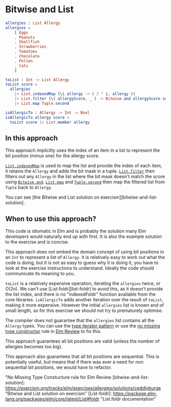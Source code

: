# Bitwise and List

```elm
allergies : List Allergy
allergies =
    [ Eggs
    , Peanuts
    , Shellfish
    , Strawberries
    , Tomatoes
    , Chocolate
    , Pollen
    , Cats
    ]

toList : Int -> List Allergy
toList score =
  allergies
    |> List.indexedMap (\i allergy -> ( 2 ^ i, allergy ))
    |> List.filter (\( allergyScore, _ ) -> Bitwise.and allergyScore score > 0)
    |> List.map Tuple.second

isAllergicTo : Allergy -> Int -> Bool
isAllergicTo allergy score =
  toList score |> List.member allergy    
```

## In this approach

This approach implicitly uses the index of an item in a list to represent the bit position (minus one) for the allergy score.

[`List.indexedMap`][list-indexed-map] is used to map the list and provide the index of each item, it retains the `Allergy` and adds the bit mask in a tuple.
[`List.filter`][list-filter] then filters out any `Allergy` in the list where the bit mask doesn't match the score using [`Bitwise.and`][bitwise-and].
[`List.map`][list-map] and [`Tuple.second`][tuple-second] then map the filtered list from `Tuple` back to `Allergy`.

You can see [the Bitwise and List solution on exercism][bitwise-and-list-solution].

## When to use this approach?

This code is idiomatic in Elm and is probably the solution many Elm developers would naturally end up with first.
It is also the example solution to the exercise and is concise.

This approach does not embed the domain concept of using bit positions in an `Int` to represent a list of `Allergy`.
It is relatively easy to work out what the code is doing, but it is not as easy to guess why it is doing it, you have to look at the exercise instructions to understand.
Ideally the code should communicate its meaning to you.

`toList` is a relatively expensive operation, iterating the `allergies` twice, or O(2n).
We can't use [List.foldr][list-foldr] to avoid this, as it doesn't provide the list index, and there is no "indexedFoldr" function available from the core libraries.
`isAllergicTo` adds another iteration over the result of `toList`, making it more expensive.
However the initial `allergies` list is known and of small length, so for this exercise we should not try to prematurely optimise.

The compiler does not guarantee that the `allergies` list contains all the `Allergy` types.
You can use the [type iterator pattern][type-iterator-pattern] or use the [no missing type constructor][elm-review-no-missing-type-constructor] rule in [Elm Review][elm-review] to fix this.

This approach guarantees all bit positions are valid (unless the number of allergies becomes too big).

This approach also guarantees that all bit positions are sequential.
This is potentially useful, but means that if there was ever a need for non sequential bit positions, we would have to refactor.

[list-indexed-map]:
  https://package.elm-lang.org/packages/elm/core/latest/List#indexedMap
  "List.indexedMap documentation"
[list-filter]:
  https://package.elm-lang.org/packages/elm/core/latest/List#filter
  "List.filter documentation"
[bitwise-and]:
  https://package.elm-lang.org/packages/elm/core/latest/Bitwise#and
  "Bitwise.and documentation"
[list-map]:
  https://package.elm-lang.org/packages/elm/core/latest/List#map
  "List.map documentation"
[tuple-second]:
  https://package.elm-lang.org/packages/elm/core/latest/Tuple#second
  "Tuple.second documentation"
[type-iterator-pattern]:
  https://sporto.github.io/elm-patterns/basic/type-iterator.html
  "The type iterator pattern"
[elm-review]:
  https://github.com/jfmengels/elm-review
  "Elm Review"
[elm-review-no-missing-type-constructor]:
  https://package.elm-lang.org/packages/Arkham/elm-review-no-missing-type-constructor/latest/
  "No Missing Type Constucture rule for Elm Review
[bitwise-and-list-solution]:
  https://exercism.org/tracks/elm/exercises/allergies/solutions/ceddlyburge
  "Bitwise and List solution on exercism"
[List-foldr]:
  https://package.elm-lang.org/packages/elm/core/latest/List#foldr
  "List.foldr documentation"
